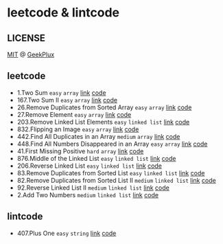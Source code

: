 # leetcode & lintcode

## LICENSE

[MIT](./LICENSE) @ [GeekPlux](https://github.com/geekplux)

## leetcode

- 1.Two Sum `easy` `array` [link](https://leetcode.com/problems/two-sum/description/) [code](./leetcode/1.js)
- 167.Two Sum II `easy` `array` [link](https://leetcode.com/problems/two-sum-ii-input-array-is-sorted/description/) [code](./leetcode/167.js)
- 26.Remove Duplicates from Sorted Array `easy` `array` [link](https://leetcode.com/problems/remove-duplicates-from-sorted-array/description/) [code](./leetcode/26.js)
- 27.Remove Element `easy` `array` [link](https://leetcode.com/problems/remove-element/description/) [code](./leetcode/27.js)
- 203.Remove Linked List Elements `easy` `linked list` [link](https://leetcode.com/problems/remove-linked-list-elements/description/) [code](./leetcode/203.js)
- 832.Flipping an Image `easy` `array` [link](https://leetcode.com/problems/flipping-an-image/description/) [code](./leetcode/832.js)
- 442.Find All Duplicates in an Array `medium` `array` [link](https://leetcode.com/problems/find-all-duplicates-in-an-array/description/) [code](./leetcode/442.js)
- 448.Find All Numbers Disappeared in an Array `easy` `array` [link](https://leetcode.com/problems/find-all-numbers-disappeared-in-an-array/description/) [code](./leetcode/448.js)
- 41.First Missing Positive `hard` `array` [link](https://leetcode.com/problems/first-missing-positive/description/) [code](./leetcode/41.js)
- 876.Middle of the Linked List `easy` `linked list` [link](https://leetcode.com/problems/middle-of-the-linked-list/description/) [code](./leetcode/876.js)
- 206.Reverse Linked List `easy` `linked list` [link](https://leetcode.com/problems/reverse-linked-list/description/) [code](./leetcode/206.js)
- 83.Remove Duplicates from Sorted List `easy` `linked list` [link](https://leetcode.com/problems/remove-duplicates-from-sorted-list/description/) [code](./leetcode/83.js)
- 82.Remove Duplicates from Sorted List II `medium` `linked list` [link](https://leetcode.com/problems/remove-duplicates-from-sorted-list-ii/description/) [code](./leetcode/82.js)
- 92.Reverse Linked List II `medium` `linked list` [link](https://leetcode.com/problems/reverse-linked-list-ii/description/) [code](./leetcode/92.js)
- 2.Add Two Numbers `medium` `linked list` [link](https://leetcode.com/problems/add-two-numbers/description/) [code](./leetcode/2.js)

## lintcode

- 407.Plus One `easy` `string` [link](https://lintcode.com/problem/plus-one/description) [code](./lintcode/407.js)
